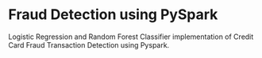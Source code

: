 # Fraud Detection using PySpark
Logistic Regression and Random Forest Classifier implementation of Credit Card Fraud Transaction Detection using Pyspark. 

